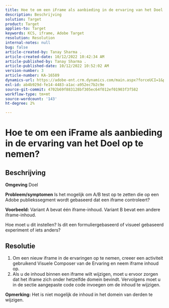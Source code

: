 ```yaml
---
title: Hoe te om een iFrame als aanbieding in de ervaring van het Doel op te nemen?
description: Beschrijving
solution: Target
product: Target
applies-to: Target
keywords: KCS, iframe, Adobe Target
resolution: Resolution
internal-notes: null
bug: false
article-created-by: Tanay Sharma .
article-created-date: 10/12/2022 10:42:34 AM
article-published-by: Tanay Sharma .
article-published-date: 10/12/2022 10:52:02 AM
version-number: 3
article-number: KA-16589
dynamics-url: https://adobe-ent.crm.dynamics.com/main.aspx?forceUCI=1&pagetype=entityrecord&etn=knowledgearticle&id=a3521d94-1a4a-ed11-bba2-0022480868ff
exl-id: ab4b929d-fe14-4483-a1ac-a952ec7b2c9e
source-git-commit: 4702b69f883128bf305ec64f012ef01903f3f582
workflow-type: tm+mt
source-wordcount: '143'
ht-degree: 2%

---
```


# Hoe te om een iFrame als aanbieding in de ervaring van het Doel op te nemen?

## Beschrijving

<b>Omgeving</b>
Doel


<b>Probleem/symptomen</b>
Is het mogelijk om A/B test op te zetten die op een Adobe publiekssegment wordt gebaseerd dat een iframe controleert?



<b>Voorbeeld:</b> Variant A bevat één iframe-inhoud. Variant B bevat een andere iframe-inhoud.

Hoe moet u dit instellen? Is dit een formuliergebaseerd of visueel gebaseerd experiment of iets anders?


## Resolutie




1. Om een nieuw iframe in de ervaringen op te nemen, creeer een activiteit gebruikend Visuele Composer van de Ervaring en neem iframe inhoud op.
2. Als u de inhoud binnen een iframe wilt wijzigen, moet u ervoor zorgen dat het iframe zich onder hetzelfde domein bevindt. Vervolgens moet u in de sectie aangepaste code code invoegen om de inhoud te wijzigen.




<b>Opmerking:</b> Het is niet mogelijk de inhoud in het domein van derden te wijzigen.
